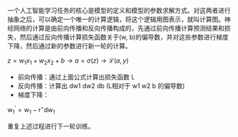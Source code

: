 一个人工智能学习任务的核心是模型的定义和模型的参数求解方式。对这两者进行抽象之后，可以确定一个唯一的计算逻辑，将这个逻辑用图表示，就叫计算图。神经网络的计算是由前向传播和反向传播构成的，先通过前向传播计算预测结果和损失，然后通过反向传播计算损失函数关于(w, b)的偏导数，并对这些参数进行梯度下降，然后通过新的参数进行新一轮的计算。

$z=w_{1} x_{1}+w_{2} x_{2}+b \rightarrow a=\sigma(z) \rightarrow \mathcal{L}(a, y)$

- 前向传播：通过上面公式计算出损失函数 L
- 反向传播：计算出 dw1 dw2 db (L相对于 w1 w2 b 的偏导数)
- 梯度下降：

$\mathrm{w}_1^{\prime}=\mathrm{w}_1-\mathrm{r}^{\star}\mathrm{d}\mathrm{w}_1$

重复上述过程进行下一轮训练。
